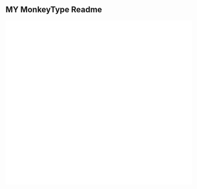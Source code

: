 ## MY MonkeyType Readme

<a href="https://monkeytype.com/profile/DE__BLANK__">
    <img src="https://raw.githubusercontent.com/ananthanandanan/monkey-type-readme/monkeytype-readme/monkeytype-readme-lb.svg" alt="My Monkeytype profile" />
</a>
